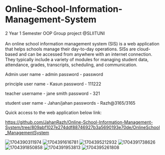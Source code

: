 # Online-School-Information-Management-System

2 Year 1 Semester OOP Group project @SLIITUNI
<br><br>
An online school information management system (SIS) is a web application that helps schools manage their day-to-day operations. SISs are cloud-based and can be accessed from anywhere with an internet connection. They typically include a variety of modules for managing student data, attendance, grades, transcripts, scheduling, and communication.

Admin
user name - admin
password - password
 
principle 
user name - Kasun
password - 111222

teacher
username - jane smith
password - 321

student
user name - Jahan/jahan
passwords - Razh@3165/3165

Quick access to the web application below link:

https://github.com/JahanRazh/Online-School-Information-Management-System/tree/809abf1027e274ddf88746927b3a5690193e70de/OnlineSchool_ManagementSystem

![1704390311974](https://github.com/user-attachments/assets/b46755df-c57e-43c4-a78b-32bbd26a9707)
![1704391616781](https://github.com/user-attachments/assets/40bf9399-794c-4bdc-8367-870ef98d7015)
![1704395212932](https://github.com/user-attachments/assets/548067d0-9e0f-4ecd-b2a9-0b19bee404dc)
![1704391738626](https://github.com/user-attachments/assets/465de0cc-7b3e-4b26-aa95-514de63dc4c7)
![1704391850858](https://github.com/user-attachments/assets/61a079aa-93b4-4dcc-8bb5-1b0cee7ba370)
![1704391953813](https://github.com/user-attachments/assets/66c6c4a1-81f5-4253-8f74-b40e16ea169f)
![1704395261808](https://github.com/user-attachments/assets/f003e239-72c6-4ce3-988b-31b54342a46c)

